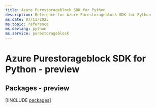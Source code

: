 ```yaml
---
title: Azure Purestorageblock SDK for Python
description: Reference for Azure Purestorageblock SDK for Python
ms.date: 07/11/2025
ms.topic: reference
ms.devlang: python
ms.service: purestorageblock
---
```

# Azure Purestorageblock SDK for Python - preview
## Packages - preview
[!INCLUDE [packages](purestorageblock-index.md)]